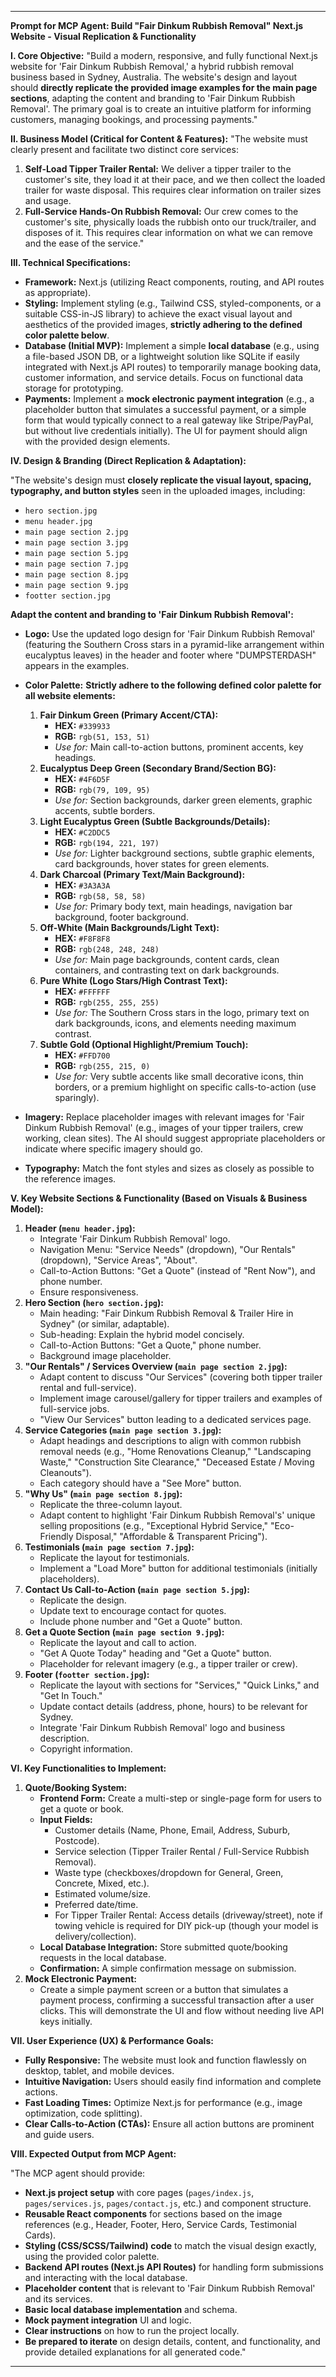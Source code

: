 ---

**Prompt for MCP Agent: Build "Fair Dinkum Rubbish Removal" Next.js Website - Visual Replication & Functionality**

**I. Core Objective:**
"Build a modern, responsive, and fully functional Next.js website for 'Fair Dinkum Rubbish Removal,' a hybrid rubbish removal business based in Sydney, Australia. The website's design and layout should **directly replicate the provided image examples for the main page sections**, adapting the content and branding to 'Fair Dinkum Rubbish Removal'. The primary goal is to create an intuitive platform for informing customers, managing bookings, and processing payments."

**II. Business Model (Critical for Content & Features):**
"The website must clearly present and facilitate two distinct core services:
1.  **Self-Load Tipper Trailer Rental:** We deliver a tipper trailer to the customer's site, they load it at their pace, and we then collect the loaded trailer for waste disposal. This requires clear information on trailer sizes and usage.
2.  **Full-Service Hands-On Rubbish Removal:** Our crew comes to the customer's site, physically loads the rubbish onto our truck/trailer, and disposes of it. This requires clear information on what we can remove and the ease of the service."

**III. Technical Specifications:**
* **Framework:** Next.js (utilizing React components, routing, and API routes as appropriate).
* **Styling:** Implement styling (e.g., Tailwind CSS, styled-components, or a suitable CSS-in-JS library) to achieve the exact visual layout and aesthetics of the provided images, **strictly adhering to the defined color palette below**.
* **Database (Initial MVP):** Implement a simple **local database** (e.g., using a file-based JSON DB, or a lightweight solution like SQLite if easily integrated with Next.js API routes) to temporarily manage booking data, customer information, and service details. Focus on functional data storage for prototyping.
* **Payments:** Implement a **mock electronic payment integration** (e.g., a placeholder button that simulates a successful payment, or a simple form that would typically connect to a real gateway like Stripe/PayPal, but without live credentials initially). The UI for payment should align with the provided design elements.

**IV. Design & Branding (Direct Replication & Adaptation):**

"The website's design must **closely replicate the visual layout, spacing, typography, and button styles** seen in the uploaded images, including:
* `hero section.jpg`
* `menu header.jpg`
* `main page section 2.jpg`
* `main page section 3.jpg`
* `main page section 5.jpg`
* `main page section 7.jpg`
* `main page section 8.jpg`
* `main page section 9.jpg`
* `footter section.jpg`

**Adapt the content and branding to 'Fair Dinkum Rubbish Removal':**
* **Logo:** Use the updated logo design for 'Fair Dinkum Rubbish Removal' (featuring the Southern Cross stars in a pyramid-like arrangement within eucalyptus leaves) in the header and footer where "DUMPSTERDASH" appears in the examples.
* **Color Palette:** **Strictly adhere to the following defined color palette for all website elements:**
    1.  **Fair Dinkum Green (Primary Accent/CTA):**
        * **HEX:** `#339933`
        * **RGB:** `rgb(51, 153, 51)`
        * *Use for:* Main call-to-action buttons, prominent accents, key headings.
    2.  **Eucalyptus Deep Green (Secondary Brand/Section BG):**
        * **HEX:** `#4F6D5F`
        * **RGB:** `rgb(79, 109, 95)`
        * *Use for:* Section backgrounds, darker green elements, graphic accents, subtle borders.
    3.  **Light Eucalyptus Green (Subtle Backgrounds/Details):**
        * **HEX:** `#C2DDC5`
        * **RGB:** `rgb(194, 221, 197)`
        * *Use for:* Lighter background sections, subtle graphic elements, card backgrounds, hover states for green elements.
    4.  **Dark Charcoal (Primary Text/Main Background):**
        * **HEX:** `#3A3A3A`
        * **RGB:** `rgb(58, 58, 58)`
        * *Use for:* Primary body text, main headings, navigation bar background, footer background.
    5.  **Off-White (Main Backgrounds/Light Text):**
        * **HEX:** `#F8F8F8`
        * **RGB:** `rgb(248, 248, 248)`
        * *Use for:* Main page backgrounds, content cards, clean containers, and contrasting text on dark backgrounds.
    6.  **Pure White (Logo Stars/High Contrast Text):**
        * **HEX:** `#FFFFFF`
        * **RGB:** `rgb(255, 255, 255)`
        * *Use for:* The Southern Cross stars in the logo, primary text on dark backgrounds, icons, and elements needing maximum contrast.
    7.  **Subtle Gold (Optional Highlight/Premium Touch):**
        * **HEX:** `#FFD700`
        * **RGB:** `rgb(255, 215, 0)`
        * *Use for:* Very subtle accents like small decorative icons, thin borders, or a premium highlight on specific calls-to-action (use sparingly).

* **Imagery:** Replace placeholder images with relevant images for 'Fair Dinkum Rubbish Removal' (e.g., images of your tipper trailers, crew working, clean sites). The AI should suggest appropriate placeholders or indicate where specific imagery should go.
* **Typography:** Match the font styles and sizes as closely as possible to the reference images.

**V. Key Website Sections & Functionality (Based on Visuals & Business Model):**

1.  **Header (`menu header.jpg`):**
    * Integrate 'Fair Dinkum Rubbish Removal' logo.
    * Navigation Menu: "Service Needs" (dropdown), "Our Rentals" (dropdown), "Service Areas", "About".
    * Call-to-Action Buttons: "Get a Quote" (instead of "Rent Now"), and phone number.
    * Ensure responsiveness.
2.  **Hero Section (`hero section.jpg`):**
    * Main heading: "Fair Dinkum Rubbish Removal & Trailer Hire in Sydney" (or similar, adaptable).
    * Sub-heading: Explain the hybrid model concisely.
    * Call-to-Action Buttons: "Get a Quote," phone number.
    * Background image placeholder.
3.  **"Our Rentals" / Services Overview (`main page section 2.jpg`):**
    * Adapt content to discuss "Our Services" (covering both tipper trailer rental and full-service).
    * Implement image carousel/gallery for tipper trailers and examples of full-service jobs.
    * "View Our Services" button leading to a dedicated services page.
4.  **Service Categories (`main page section 3.jpg`):**
    * Adapt headings and descriptions to align with common rubbish removal needs (e.g., "Home Renovations Cleanup," "Landscaping Waste," "Construction Site Clearance," "Deceased Estate / Moving Cleanouts").
    * Each category should have a "See More" button.
5.  **"Why Us" (`main page section 8.jpg`):**
    * Replicate the three-column layout.
    * Adapt content to highlight 'Fair Dinkum Rubbish Removal's' unique selling propositions (e.g., "Exceptional Hybrid Service," "Eco-Friendly Disposal," "Affordable & Transparent Pricing").
6.  **Testimonials (`main page section 7.jpg`):**
    * Replicate the layout for testimonials.
    * Implement a "Load More" button for additional testimonials (initially placeholders).
7.  **Contact Us Call-to-Action (`main page section 5.jpg`):**
    * Replicate the design.
    * Update text to encourage contact for quotes.
    * Include phone number and "Get a Quote" button.
8.  **Get a Quote Section (`main page section 9.jpg`):**
    * Replicate the layout and call to action.
    * "Get A Quote Today" heading and "Get a Quote" button.
    * Placeholder for relevant imagery (e.g., a tipper trailer or crew).
9.  **Footer (`footter section.jpg`):**
    * Replicate the layout with sections for "Services," "Quick Links," and "Get In Touch."
    * Update contact details (address, phone, hours) to be relevant for Sydney.
    * Integrate 'Fair Dinkum Rubbish Removal' logo and business description.
    * Copyright information.

**VI. Key Functionalities to Implement:**

1.  **Quote/Booking System:**
    * **Frontend Form:** Create a multi-step or single-page form for users to get a quote or book.
    * **Input Fields:**
        * Customer details (Name, Phone, Email, Address, Suburb, Postcode).
        * Service selection (Tipper Trailer Rental / Full-Service Rubbish Removal).
        * Waste type (checkboxes/dropdown for General, Green, Concrete, Mixed, etc.).
        * Estimated volume/size.
        * Preferred date/time.
        * For Tipper Trailer Rental: Access details (driveway/street), note if towing vehicle is required for DIY pick-up (though your model is delivery/collection).
    * **Local Database Integration:** Store submitted quote/booking requests in the local database.
    * **Confirmation:** A simple confirmation message on submission.
2.  **Mock Electronic Payment:**
    * Create a simple payment screen or a button that simulates a payment process, confirming a successful transaction after a user clicks. This will demonstrate the UI and flow without needing live API keys initially.

**VII. User Experience (UX) & Performance Goals:**
* **Fully Responsive:** The website must look and function flawlessly on desktop, tablet, and mobile devices.
* **Intuitive Navigation:** Users should easily find information and complete actions.
* **Fast Loading Times:** Optimize Next.js for performance (e.g., image optimization, code splitting).
* **Clear Calls-to-Action (CTAs):** Ensure all action buttons are prominent and guide users.

**VIII. Expected Output from MCP Agent:**

"The MCP agent should provide:
* **Next.js project setup** with core pages (`pages/index.js`, `pages/services.js`, `pages/contact.js`, etc.) and component structure.
* **Reusable React components** for sections based on the image references (e.g., Header, Footer, Hero, Service Cards, Testimonial Cards).
* **Styling (CSS/SCSS/Tailwind) code** to match the visual design exactly, using the provided color palette.
* **Backend API routes (Next.js API Routes)** for handling form submissions and interacting with the local database.
* **Placeholder content** that is relevant to 'Fair Dinkum Rubbish Removal' and its services.
* **Basic local database implementation** and schema.
* **Mock payment integration** UI and logic.
* **Clear instructions** on how to run the project locally.
* **Be prepared to iterate** on design details, content, and functionality, and provide detailed explanations for all generated code."

---
